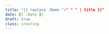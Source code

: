 ```yaml
---
title: "{{ replace .Name "-" " " | title }}"
date: {{ .Date }}
draft: true
class: creating
---
```


